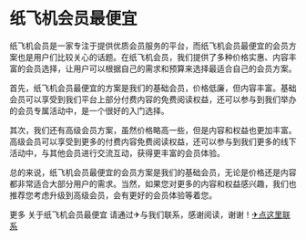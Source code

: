 # 纸飞机会员最便宜

纸飞机会员是一家专注于提供优质会员服务的平台，而纸飞机会员最便宜的会员方案也是用户们比较关心的话题。在纸飞机会员，我们提供了多种价格实惠、内容丰富的会员选择，让用户可以根据自己的需求和预算来选择最适合自己的会员方案。

首先，纸飞机会员最便宜的方案是我们的基础会员，价格低廉，但内容丰富。基础会员可以享受到我们平台上部分付费内容的免费阅读权益，还可以参与到我们举办的会员专属活动中，是一个很好的入门选择。

其次，我们还有高级会员方案，虽然价格略高一些，但是内容和权益也更加丰富。高级会员可以享受到更多的付费内容免费阅读权益，还可以参与到我们更多的线下活动中，与其他会员进行交流互动，获得更丰富的会员体验。

总的来说，纸飞机会员最便宜的会员方案是我们的基础会员，无论是价格还是内容都非常适合大部分用户的需求。当然，如果您对更多的内容和权益感兴趣，我们也推荐您考虑升级到高级会员，会有更好的会员体验等着您。

更多 关于纸飞机会员最便宜 请通过✈与我们联系，感谢阅读，谢谢！[✈点这里联系](https://www.k02.cc)
